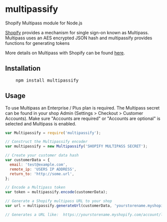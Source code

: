 # multipassify

Shopify Multipass module for Node.js

[Shopify](http://shopify.com) provides a mechanism for single sign-on known as Multipass. Multipass uses an AES encrypted JSON hash and multipassify provides functions for generating tokens

More details on Multipass with Shopify can be found [here](http://docs.shopify.com/api/tutorials/multipass-login).

## Installation

<pre>
    npm install multipassify
</pre>

## Usage

To use Multipass an Enterprise / Plus plan is required. The Multipass secret can be found in your shop Admin (Settings > Checkout > Customer Accounts).
Make sure "Accounts are required" or "Accounts are optional" is selected and Multipass is enabled.

```js
var Multipassify = require('multipassify');

// Construct the Multipassify encoder
var multipassify = new Multipassify('SHOPIFY MULTIPASS SECRET');

// Create your customer data hash
var customerData = {
  email: 'test@example.com',
  remote_ip: 'USERS IP ADDRESS',
  return_to: 'http://some.url',
};

// Encode a Multipass token
var token = multipassify.encode(customerData);

// Generate a Shopify multipass URL to your shop
var url = multipassify.generateUrl(customerData, 'yourstorename.myshopify.com');

// Generates a URL like:  https://yourstorename.myshopify.com/account/login/multipass/<MULTIPASS-TOKEN>
```
